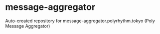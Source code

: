 # message-aggregator
Auto-created repository for message-aggregator.polyrhythm.tokyo (Poly Message Aggregator)
